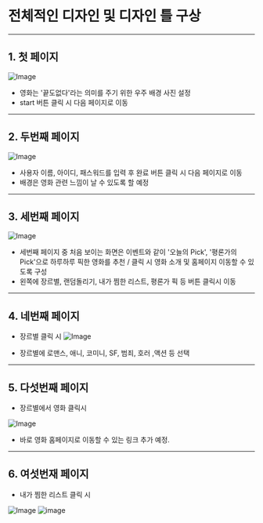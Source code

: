 # 전체적인 디자인 및 디자인 틀 구상
---
## 1. 첫 페이지
![Image](https://github.com/user-attachments/assets/7f908ab1-5b76-4115-ba32-755977eba011)

- 영화는 '끝도없다'라는 의미를 주기 위한 우주 배경 사진 설정
- start 버튼 클릭 시 다음 페이지로 이동
---
## 2. 두번째 페이지
![Image](https://github.com/user-attachments/assets/0ddcdddb-2acc-4cb2-9a6f-d1e0a7c35b9b)

- 사용자 이름, 아이디, 패스워드를 입력 후 완료 버튼 클릭 시 다음 페이지로 이동
- 배경은 영화 관련 느낌이 날 수 있도록 할 예정
---
## 3. 세번째 페이지
![Image](https://github.com/user-attachments/assets/da092472-d76e-4534-ac0c-a723c8ca5a89)

- 세번째 페이지 중 처음 보이는 화면은 이벤트와 같이 '오늘의 Pick', '평론가의 Pick'으로 하루하루 픽한 영화를 추천 / 클릭 시 영화 소개 및 홈페이지 이동할 수 있도록 구성
- 왼쪽에 장르별, 랜덤돌리기, 내가 찜한 리스트, 평론가 픽 등 버튼 클릭시 이동
---
## 4. 네번째 페이지
* 장르별 클릭 시
 ![Image](https://github.com/user-attachments/assets/cc025218-716d-432d-9079-a2a99db4b8e5)

- 장르별에 로맨스, 애니, 코미니, SF, 범죄, 호러 ,액션 등 선택

---
## 5. 다섯번째 페이지
* 장르별에서 영화 클릭시
  
 ![Image](https://github.com/user-attachments/assets/83200330-92c6-49ee-9c46-6fd101d059f2)

  - 바로 영화 홈페이지로 이동할 수 있는 링크 추가 예정.
---
## 6. 여섯번재 페이지
* 내가 찜한 리스트 클릭 시

 ![Image](https://github.com/user-attachments/assets/e46860fc-6147-4207-8962-5f306586d148)
![image](https://github.com/user-attachments/assets/d653b229-8fc0-42ba-93f4-c9923e0334d2)

  
  

 

